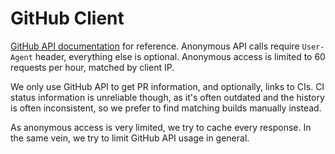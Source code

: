 GitHub Client
=============

[GitHub API documentation](https://developer.github.com/v3/) for reference. Anonymous API calls require `User-Agent` header, everything else is optional. Anonymous access is limited to 60 requests per hour, matched by client IP.

We only use GitHub API to get PR information, and optionally, links to CIs. CI status information is unreliable though, as it's often outdated and the history is often inconsistent, so we prefer to find matching builds manually instead.

As anonymous access is very limited, we try to cache every response. In the same vein, we try to limit GitHub API usage in general.